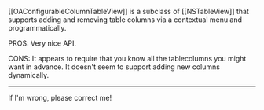 

[[OAConfigurableColumnTableView]] is a subclass of [[NSTableView]] that supports adding and removing table columns via a contextual menu and programmatically. 

PROS: Very nice API. 

CONS: It appears to require that you know all the tablecolumns you might want in advance. It doesn't seem to support adding new columns dynamically.

----

If I'm wrong, please correct me!
